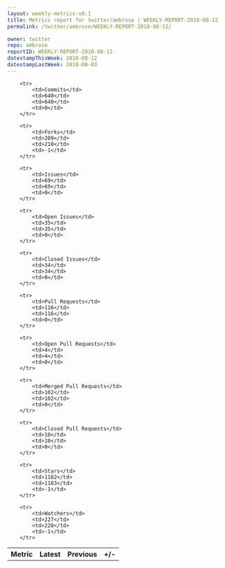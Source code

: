 ```yaml
---
layout: weekly-metrics-v0.1
title: Metrics report for twitter/ambrose | WEEKLY-REPORT-2018-08-12
permalink: /twitter/ambrose/WEEKLY-REPORT-2018-08-12/

owner: twitter
repo: ambrose
reportID: WEEKLY-REPORT-2018-08-12
datestampThisWeek: 2018-08-12
datestampLastWeek: 2018-08-03
---
```




<table style="width: 100%;">
    <tr>
        <th>Metric</th>
        <th>Latest</th>
        <th>Previous</th>
        <th>+/-</th>
    </tr>

        <tr>
            <td>Commits</td>
            <td>640</td>
            <td>640</td>
            <td>0</td>
        </tr>
        
        <tr>
            <td>Forks</td>
            <td>209</td>
            <td>210</td>
            <td>-1</td>
        </tr>
        
        <tr>
            <td>Issues</td>
            <td>69</td>
            <td>69</td>
            <td>0</td>
        </tr>
        
        <tr>
            <td>Open Issues</td>
            <td>35</td>
            <td>35</td>
            <td>0</td>
        </tr>
        
        <tr>
            <td>Closed Issues</td>
            <td>34</td>
            <td>34</td>
            <td>0</td>
        </tr>
        
        <tr>
            <td>Pull Requests</td>
            <td>116</td>
            <td>116</td>
            <td>0</td>
        </tr>
        
        <tr>
            <td>Open Pull Requests</td>
            <td>4</td>
            <td>4</td>
            <td>0</td>
        </tr>
        
        <tr>
            <td>Merged Pull Requests</td>
            <td>102</td>
            <td>102</td>
            <td>0</td>
        </tr>
        
        <tr>
            <td>Closed Pull Requests</td>
            <td>10</td>
            <td>10</td>
            <td>0</td>
        </tr>
        
        <tr>
            <td>Stars</td>
            <td>1182</td>
            <td>1183</td>
            <td>-1</td>
        </tr>
        
        <tr>
            <td>Watchers</td>
            <td>227</td>
            <td>228</td>
            <td>-1</td>
        </tr>
        
</table>
